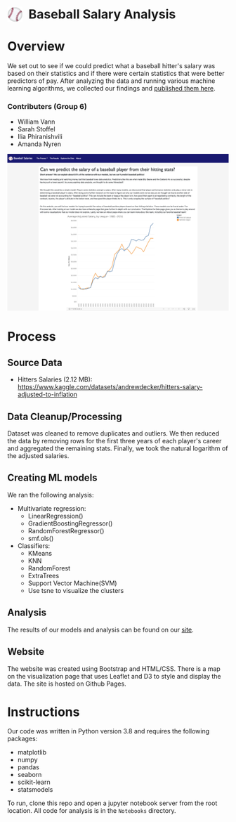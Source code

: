 # <img align="left" src="static/images/baseball.png" alt="baseball" width="35"/> &nbsp; Baseball Salary Analysis
# Overview
We set out to see if we could predict what a baseball hitter's salary was based on their statistics and if there were certain statistics that were better predictors of pay. After analyzing the data and running various machine learning algorithms, we collected our findings and [published them here](https://anyren.github.io/baseball_salary_analysis/).

### Contributers (Group 6)
* William Vann
* Sarah Stoffel
* Ilia Phiranishvili
* Amanda Nyren

<img  src="static/images/site2.png" alt="baseball" width="1000"/>

# Process

## Source Data
* Hitters Salaries (2.12 MB): https://www.kaggle.com/datasets/andrewdecker/hitters-salary-adjusted-to-inflation

## Data Cleanup/Processing
Dataset was cleaned to remove duplicates and outliers. We then reduced the data by removing rows for the first three years of each player's career and aggregated the remaining stats. Finally, we took the natural logarithm of the adjusted salaries.

## Creating ML models
We ran the following analysis:
* Multivariate regression:
    * LinearRegression()
    * GradientBoostingRegressor()
    * RandomForestRegressor()
    * smf.ols()
* Classifiers:
    * KMeans
    * KNN 
    * RandomForest 
    * ExtraTrees 
    * Support Vector Machine(SVM)
    * Use tsne to visualize the clusters

## Analysis
The results of our models and analysis can be found on our [site](https://anyren.github.io/baseball_salary_analysis/).

## Website
The website was created using Bootstrap and HTML/CSS. There is a map on the visualization page that uses Leaflet and D3 to style and display the data. The site is hosted on Github Pages.

# Instructions
Our code was written in Python version 3.8 and requires the following packages:

* matplotlib
* numpy
* pandas
* seaborn
* scikit-learn
* statsmodels

To run, clone this repo and open a jupyter notebook server from the root location. All code for analysis is in the `Notebooks` directory. 

